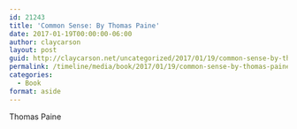 ```yaml
---
id: 21243
title: 'Common Sense: By Thomas Paine'
date: 2017-01-19T00:00:00-06:00
author: claycarson
layout: post
guid: http://claycarson.net/uncategorized/2017/01/19/common-sense-by-thomas-paine/
permalink: /timeline/media/book/2017/01/19/common-sense-by-thomas-paine/
categories:
  - Book
format: aside
---
```

<div class="media-details"></div>

<div class="media-creator">Thomas Paine</div>

<div class="media-rating"></div>